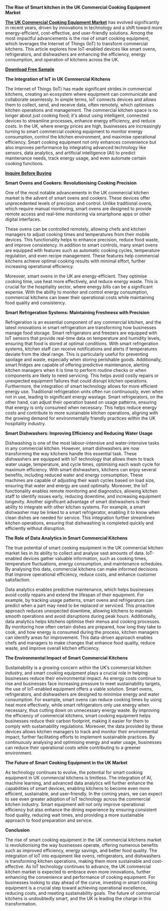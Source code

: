 **The Rise of Smart kitchen in the UK Commercial Cooking Equipment Market**

**[The UK Commercial Cooking Equipment Market](https://www.nextmsc.com/report/uk-commercial-cooking-equipment-market-rc2957)**  has evolved significantly in recent years, driven by innovations in technology and a shift toward more energy-efficient, cost-effective, and user-friendly solutions. Among the most impactful advancements is the rise of smart cooking equipment, which leverages the Internet of Things (IoT) to transform commercial kitchens. This article explores how IoT-enabled devices like smart ovens, refrigerators, and dishwashers are enhancing the efficiency, energy consumption, and operation of kitchens across the UK.

**[Download Free Sample](https://www.nextmsc.com/uk-commercial-cooking-equipment-market-rc2957/request-sample)**

**The Integration of IoT in UK Commercial Kitchens**

The Internet of Things (IoT) has made significant strides in commercial kitchens, creating an ecosystem where equipment can communicate and collaborate seamlessly. In simple terms, IoT connects devices and allows them to collect, send, and receive data, often remotely, which optimises kitchen operations and management. The commercial kitchen space is no longer about just cooking food; it's about using intelligent, connected devices to streamline processes, enhance energy efficiency, and reduce costs.
In the UK, where energy prices are high, businesses are increasingly turning to smart commercial cooking equipment to monitor energy consumption, control the kitchen environment, and maximise operational efficiency. Smart cooking equipment not only enhances convenience but also improves performance by integrating advanced technology like sensors, data analytics, and artificial intelligence (AI) to predict maintenance needs, track energy usage, and even automate certain cooking functions.

**[Inquire Before Buying](https://www.nextmsc.com/uk-commercial-cooking-equipment-market-rc2957/inquire-before-buying)**

**Smart Ovens and Cookers: Revolutionising Cooking Precision**

One of the most notable advancements in the UK commercial kitchen market is the advent of smart ovens and cookers. These devices offer unprecedented levels of precision and control. Unlike traditional ovens, which require manual monitoring, smart ovens are designed to provide remote access and real-time monitoring via smartphone apps or other digital interfaces.

These ovens can be controlled remotely, allowing chefs and kitchen managers to adjust cooking times and temperatures from their mobile devices. This functionality helps to enhance precision, reduce food waste, and improve consistency. In addition to smart controls, many smart ovens are equipped with features such as automatic cooking cycles, temperature regulation, and even recipe management. These features help commercial kitchens achieve optimal cooking results with minimal effort, further increasing operational efficiency.

Moreover, smart ovens in the UK are energy-efficient. They optimise cooking time, use heat more effectively, and reduce energy waste. This is crucial for the hospitality sector, where energy bills can be a significant expense. With the ability to monitor and control energy consumption, commercial kitchens can lower their operational costs while maintaining food quality and consistency.

**Smart Refrigeration Systems: Maintaining Freshness with Precision**

Refrigeration is an essential component of any commercial kitchen, and the latest innovations in smart refrigeration are transforming how businesses manage food storage. Smart refrigerators and freezers are equipped with IoT sensors that provide real-time data on temperature and humidity levels, ensuring that food is stored at optimal conditions.
With smart refrigeration systems, kitchen staff can receive notifications and alerts if temperatures deviate from the ideal range. This is particularly useful for preventing spoilage and waste, especially when storing perishable goods. Additionally, smart fridges are capable of offering predictive maintenance, alerting kitchen managers when it is time to perform routine checks or when components are likely to need servicing. This helps avoid costly repairs or unexpected equipment failures that could disrupt kitchen operations.
Furthermore, the integration of smart technology allows for more efficient energy use. Traditional refrigeration units often run continuously, even when not in use, leading to significant energy wastage. Smart refrigerators, on the other hand, can adjust their operation based on usage patterns, ensuring that energy is only consumed when necessary. This helps reduce energy costs and contribute to more sustainable kitchen operations, aligning with the growing demand for environmentally friendly practices within the UK hospitality industry.

**Smart Dishwashers: Improving Efficiency and Reducing Water Usage**

Dishwashing is one of the most labour-intensive and water-intensive tasks in any commercial kitchen. However, smart dishwashers are now transforming the way kitchens handle this essential task. These dishwashers are equipped with IoT technology that allows them to track water usage, temperature, and cycle times, optimising each wash cycle for maximum efficiency.
With smart dishwashers, kitchens can enjoy several benefits, including reduced water and energy consumption. These machines are capable of adjusting their wash cycles based on load size, ensuring that water and energy are used optimally. Moreover, the IoT functionality enables remote monitoring and diagnostics, allowing kitchen staff to identify issues early, reducing downtime, and increasing equipment longevity.
Another significant advantage of smart dishwashers is their ability to integrate with other kitchen systems. For example, a smart dishwasher may be linked to a smart refrigerator, enabling it to know when clean dishes are needed for service. This integration further streamlines kitchen operations, ensuring that dishwashing is completed quickly and efficiently without disruption.

**The Role of Data Analytics in Smart Commercial Kitchens**

The true potential of smart cooking equipment in the UK commercial kitchen market lies in its ability to collect and analyse vast amounts of data. IoT-enabled devices gather valuable information, such as cooking times, temperature fluctuations, energy consumption, and maintenance schedules. By analysing this data, commercial kitchens can make informed decisions that improve operational efficiency, reduce costs, and enhance customer satisfaction.

Data analytics enables predictive maintenance, which helps businesses avoid costly repairs and extend the lifespan of their equipment. For example, by tracking usage patterns, smart ovens and refrigerators can predict when a part may need to be replaced or serviced. This proactive approach reduces unexpected downtime, allowing kitchens to maintain smooth operations and avoid disruptions during peak hours.
Additionally, data analytics helps kitchens optimise their menus and cooking processes. By monitoring how often certain dishes are prepared, how long they take to cook, and how energy is consumed during the process, kitchen managers can identify areas for improvement. This data-driven approach enables chefs and managers to make changes that enhance food quality, reduce waste, and improve overall kitchen efficiency.

**The Environmental Impact of Smart Commercial Kitchens**

Sustainability is a growing concern within the UK’s commercial kitchen industry, and smart cooking equipment plays a crucial role in helping businesses reduce their environmental impact. As energy costs continue to rise and businesses face increasing pressure to meet sustainability targets, the use of IoT-enabled equipment offers a viable solution.
Smart ovens, refrigerators, and dishwashers are designed to minimise energy and water consumption. For example, smart ovens can reduce cooking times by using heat more effectively, while smart refrigerators only use energy when necessary, thus cutting down on unnecessary energy waste. By improving the efficiency of commercial kitchens, smart cooking equipment helps businesses reduce their carbon footprint, making it easier for them to comply with sustainability regulations.
Moreover, the data provided by these devices allows kitchen managers to track and monitor their environmental impact, further facilitating efforts to implement sustainable practices. By continuously analysing and optimising energy and water usage, businesses can reduce their operational costs while contributing to a greener environment.

**The Future of Smart Cooking Equipment in the UK Market**

As technology continues to evolve, the potential for smart cooking equipment in UK commercial kitchens is limitless. The integration of AI, machine learning, and advanced data analytics will further enhance the capabilities of smart devices, enabling kitchens to become even more efficient, sustainable, and user-friendly.
In the coming years, we can expect to see even greater adoption of IoT technology across the commercial kitchen industry. Smart equipment will not only improve operational efficiency but also enhance the dining experience by ensuring consistent food quality, reducing wait times, and providing a more sustainable approach to food preparation and service.

**Conclusion**

The rise of smart cooking equipment in the UK commercial kitchens market is revolutionising the way businesses operate, offering numerous benefits such as improved efficiency, energy savings, and better food quality. The integration of IoT into equipment like ovens, refrigerators, and dishwashers is transforming kitchen operations, making them more sustainable and cost-effective.
As IoT technology continues to advance, the UK commercial kitchen market is expected to embrace even more innovations, further enhancing the convenience and performance of cooking equipment. For businesses looking to stay ahead of the curve, investing in smart cooking equipment is a crucial step toward achieving operational excellence, reducing costs, and meeting sustainability goals. The future of commercial kitchens is undoubtedly smart, and the UK is leading the charge in this transformation.

